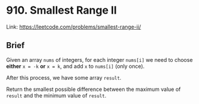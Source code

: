 # 910. Smallest Range II

Link: https://leetcode.com/problems/smallest-range-ii/

## Brief

Given an array `nums` of integers, for each integer `nums[i]` we need to choose **either** `x = -k` **or** `x = k`, and add `x` to `nums[i]` (only once).

After this process, we have some array `result`.

Return the smallest possible difference between the maximum value of `result` and the minimum value of `result`.